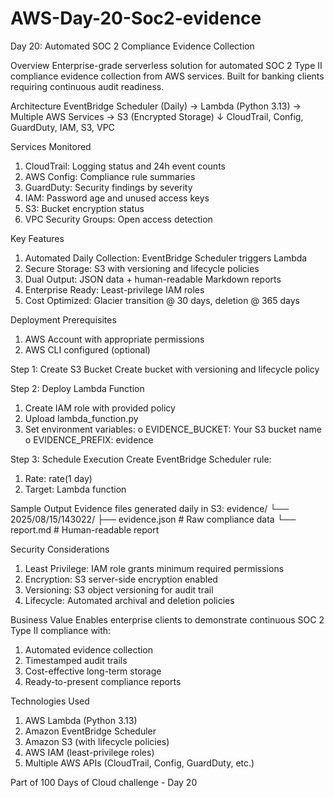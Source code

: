 # AWS-Day-20-Soc2-evidence

Day 20: Automated SOC 2 Compliance Evidence Collection

Overview
Enterprise-grade serverless solution for automated SOC 2 Type II compliance evidence collection from AWS services. Built for banking clients requiring continuous audit readiness.

Architecture
EventBridge Scheduler (Daily) → Lambda (Python 3.13) → Multiple AWS Services → S3 (Encrypted Storage)
                                        ↓
                          CloudTrail, Config, GuardDuty, IAM, S3, VPC

Services Monitored
1.	CloudTrail: Logging status and 24h event counts
2.	AWS Config: Compliance rule summaries
3.	GuardDuty: Security findings by severity
4.	IAM: Password age and unused access keys
5.	S3: Bucket encryption status
6.	VPC Security Groups: Open access detection

Key Features
1.	Automated Daily Collection: EventBridge Scheduler triggers Lambda
2.	Secure Storage: S3 with versioning and lifecycle policies
3.	Dual Output: JSON data + human-readable Markdown reports
4.	Enterprise Ready: Least-privilege IAM roles
5.	Cost Optimized: Glacier transition @ 30 days, deletion @ 365 days

Deployment
Prerequisites
1.	AWS Account with appropriate permissions
2.	AWS CLI configured (optional)

Step 1: Create S3 Bucket
Create bucket with versioning and lifecycle policy

Step 2: Deploy Lambda Function
1.	Create IAM role with provided policy
2.	Upload lambda_function.py
3.	Set environment variables: 
o	EVIDENCE_BUCKET: Your S3 bucket name
o	EVIDENCE_PREFIX: evidence

Step 3: Schedule Execution
Create EventBridge Scheduler rule:
1.	Rate: rate(1 day)
2.	Target: Lambda function

Sample Output
Evidence files generated daily in S3:
evidence/
└── 2025/08/15/143022/
    ├── evidence.json          # Raw compliance data
    └── report.md             # Human-readable report

Security Considerations
1.	Least Privilege: IAM role grants minimum required permissions
2.	Encryption: S3 server-side encryption enabled
3.	Versioning: S3 object versioning for audit trail
4.	Lifecycle: Automated archival and deletion policies

Business Value
Enables enterprise clients to demonstrate continuous SOC 2 Type II compliance with:
1.	Automated evidence collection
2.	Timestamped audit trails
3.	Cost-effective long-term storage
4.	Ready-to-present compliance reports

Technologies Used
1.	AWS Lambda (Python 3.13)
2.	Amazon EventBridge Scheduler
3.	Amazon S3 (with lifecycle policies)
4.	AWS IAM (least-privilege roles)
5.	Multiple AWS APIs (CloudTrail, Config, GuardDuty, etc.)


Part of 100 Days of Cloud challenge - Day 20
